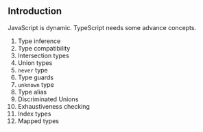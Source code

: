 ## Introduction

JavaScript is dynamic. TypeScript needs some advance concepts.

1. Type inference
1. Type compatibility
1. Intersection types
1. Union types
1. `never` type
1. Type guards
1. `unknown` type
1. Type alias
1. Discriminated Unions
1. Exhaustiveness checking
1. Index types
1. Mapped types

<!-- .element class="agenda" -->

